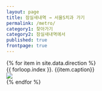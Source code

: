 ```yaml
---
layout: page
title: 잠실새내역 → 서울S치과 가기
permalink: /metro/
category1: 찾아가기
category2: 잠실새내역에서
published: true
frontpage: true
---
```


<div id="info">
{% for item in site.data.direction %}
<div class="row">
<div class="col-lg-4">{{ forloop.index }}. {{item.caption}}</div>
<div class="col-lg-8 p-2 d-flex justify-content-center"><img src="{{site.url}}/img/{{item.photo}}"></div>
</div>
{% endfor %}

</div>
